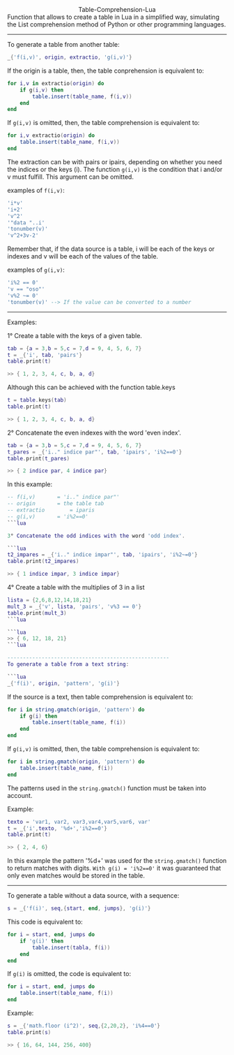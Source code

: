<center>Table-Comprehension-Lua</center>
Function that allows to create a table in Lua in a simplified way, simulating the List comprehension method of Python or other programming languages.

-------------------------------------------------

To generate a table from another table:

```lua
_{'f(i,v)', origin, extractio, 'g(i,v)'}
```

If the origin is a table, then, the table conprehension is equivalent to: 

```lua
for i,v in extractio(origin) do
	if g(i,v) then
		table.insert(table_name, f(i,v))
	end
end
```

If `g(i,v)` is omitted, then, the table comprehension is equivalent to:

```lua
for i,v extractio(origin) do
	table.insert(table_name, f(i,v))
end
```

The extraction can be with pairs or ipairs, depending on whether you need the indices or the keys (i).
The function `g(i,v)` is the condition that i and/or v must fulfill. This argument can be omitted.

examples of `f(i,v)`:

```lua
'i*v'
'i+2'
'v^2'
'"data "..i'
'tonumber(v)'
'v^2+3v-2'
```

Remember that, if the data source is a table, i will be each of the keys or indexes and v will be each of the values of the table.

examples of `g(i,v)`:

```lua
'i%2 == 0'
'v == "oso"'
'v%2 ~= 0'
'tonumber(v)' --> If the value can be converted to a number
```

---------
Examples:

1° Create a table with the keys of a given table.

```lua
tab = {a = 3,b = 5,c = 7,d = 9, 4, 5, 6, 7}
t = _{'i', tab, 'pairs'}
table.print(t)
```

```lua
>> { 1, 2, 3, 4, c, b, a, d}
```

Although this can be achieved with the function table.keys

```lua
t = table.keys(tab)
table.print(t)
```

```lua
>> { 1, 2, 3, 4, c, b, a, d}
```

2° Concatenate the even indexes with the word 'even index'.

```lua
tab = {a = 3,b = 5,c = 7,d = 9, 4, 5, 6, 7}
t_pares = _{'i.." indice par"', tab, 'ipairs', 'i%2==0'}
table.print(t_pares)
```

```lua
>> { 2 indice par, 4 indice par}
```

In this example:

```lua
-- f(i,v) 		= 'i.." indice par"'
-- origin		= the table tab
-- extractio 	 	= iparis
-- g(i,v) 		= 'i%2==0'
```lua

3° Concatenate the odd indices with the word 'odd index'.

```lua
t2_impares = _{'i.." indice impar"', tab, 'ipairs', 'i%2~=0'}
table.print(t2_impares)
```

```lua
>> { 1 indice impar, 3 indice impar}
```

4° Create a table with the multiplies of 3 in a list

```lua
lista = {2,6,8,12,14,18,21}
mult_3 = _{'v', lista, 'pairs', 'v%3 == 0'}
table.print(mult_3)
```lua

```lua
>> { 6, 12, 18, 21}
```lua

----------------------------------------------------
To generate a table from a text string:

```lua
_{'f(i)', origin, 'pattern', 'g(i)'}
```

If the source is a text, then table comprehension is equivalent to:

```lua
for i in string.gmatch(origin, 'pattern') do
	if g(i) then
		table.insert(table_name, f(i))
	end
end
```

If `g(i,v)` is omitted, then, the table comprehension is equivalent to:

```lua
for i in string.gmatch(origin, 'pattern') do
	table.insert(table_name, f(i))
end
```

The patterns used in the `string.gmatch()` function must be taken into account.

Example:

```lua
texto = 'var1, var2, var3,var4,var5,var6, var'
t = _{'i',texto, '%d+','i%2==0'}
table.print(t)
```

```lua
>> { 2, 4, 6}
```

In this example the pattern '%d+' was used for the `string.gmatch()` function to return matches with digits. `With g(i) = 'i%2==0'` it was guaranteed that only even matches would be stored in the table.

--------------------------------------------------------------
To generate a table without a data source, with a sequence:

```lua
s = _{'f(i)', seq,{start, end, jumps}, 'g(i)'}
```

This code is equivalent to:

```lua
for i = start, end, jumps do
	if 'g(i)' then
		table.insert(tabla, f(i))
	end
end
```

If `g(i)` is omitted, the code is equivalent to:

```lua
for i = start, end, jumps do
	table.insert(table_name, f(i))
end
```

Example:

```lua
s = _{'math.floor (i^2)', seq,{2,20,2}, 'i%4==0'}
table.print(s)
```

```lua
>> { 16, 64, 144, 256, 400}
```
